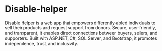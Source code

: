 # Disable-helper
Disable Helper is a web app that empowers differently-abled individuals to sell their products and request support from donors. Secure, user-friendly, and transparent, it enables direct connections between buyers, sellers, and supporters. Built with ASP.NET, C#, SQL Server, and Bootstrap, it promotes independence, trust, and inclusivity.
